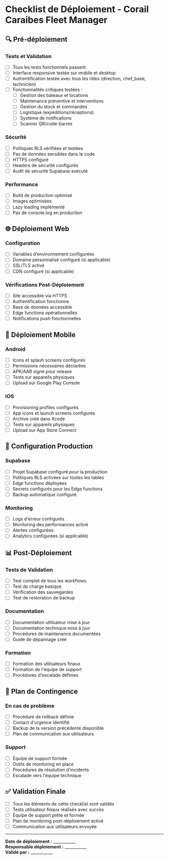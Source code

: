 # Checklist de Déploiement - Corail Caraibes Fleet Manager

## 🔍 Pré-déploiement

### Tests et Validation
- [ ] Tous les tests fonctionnels passent
- [ ] Interface responsive testée sur mobile et desktop
- [ ] Authentification testée avec tous les rôles (direction, chef_base, technicien)
- [ ] Fonctionnalités critiques testées :
  - [ ] Gestion des bateaux et locations
  - [ ] Maintenance préventive et interventions
  - [ ] Gestion du stock et commandes
  - [ ] Logistique (expéditions/réceptions)
  - [ ] Système de notifications
  - [ ] Scanner QR/code-barres

### Sécurité
- [ ] Politiques RLS vérifiées et testées
- [ ] Pas de données sensibles dans le code
- [ ] HTTPS configuré
- [ ] Headers de sécurité configurés
- [ ] Audit de sécurité Supabase exécuté

### Performance
- [ ] Build de production optimisé
- [ ] Images optimisées
- [ ] Lazy loading implémenté
- [ ] Pas de console.log en production

## 🌐 Déploiement Web

### Configuration
- [ ] Variables d'environnement configurées
- [ ] Domaine personnalisé configuré (si applicable)
- [ ] SSL/TLS activé
- [ ] CDN configuré (si applicable)

### Vérifications Post-Déploiement
- [ ] Site accessible via HTTPS
- [ ] Authentification fonctionne
- [ ] Base de données accessible
- [ ] Edge functions opérationnelles
- [ ] Notifications push fonctionnelles

## 📱 Déploiement Mobile

### Android
- [ ] Icons et splash screens configurés
- [ ] Permissions nécessaires déclarées
- [ ] APK/AAB signé pour release
- [ ] Tests sur appareils physiques
- [ ] Upload sur Google Play Console

### iOS
- [ ] Provisioning profiles configurés
- [ ] App icons et launch screens configurés
- [ ] Archive créé dans Xcode
- [ ] Tests sur appareils physiques
- [ ] Upload sur App Store Connect

## 🔧 Configuration Production

### Supabase
- [ ] Projet Supabase configuré pour la production
- [ ] Politiques RLS activées sur toutes les tables
- [ ] Edge functions déployées
- [ ] Secrets configurés pour les Edge functions
- [ ] Backup automatique configuré

### Monitoring
- [ ] Logs d'erreur configurés
- [ ] Monitoring des performances activé
- [ ] Alertes configurées
- [ ] Analytics configurées (si applicable)

## 📊 Post-Déploiement

### Tests de Validation
- [ ] Test complet de tous les workflows
- [ ] Test de charge basique
- [ ] Vérification des sauvegardes
- [ ] Test de restoration de backup

### Documentation
- [ ] Documentation utilisateur mise à jour
- [ ] Documentation technique mise à jour
- [ ] Procédures de maintenance documentées
- [ ] Guide de dépannage créé

### Formation
- [ ] Formation des utilisateurs finaux
- [ ] Formation de l'équipe de support
- [ ] Procédures d'escalade définies

## 🚨 Plan de Contingence

### En cas de problème
- [ ] Procédure de rollback définie
- [ ] Contact d'urgence identifié
- [ ] Backup de la version précédente disponible
- [ ] Plan de communication aux utilisateurs

### Support
- [ ] Équipe de support formée
- [ ] Outils de monitoring en place
- [ ] Procédures de résolution d'incidents
- [ ] Escalade vers l'équipe technique

## ✅ Validation Finale

- [ ] Tous les éléments de cette checklist sont validés
- [ ] Tests utilisateur finaux réalisés avec succès
- [ ] Équipe de support prête et formée
- [ ] Plan de monitoring post-déploiement activé
- [ ] Communication aux utilisateurs envoyée

---

**Date de déploiement :** ___________  
**Responsable déploiement :** ___________  
**Validé par :** ___________